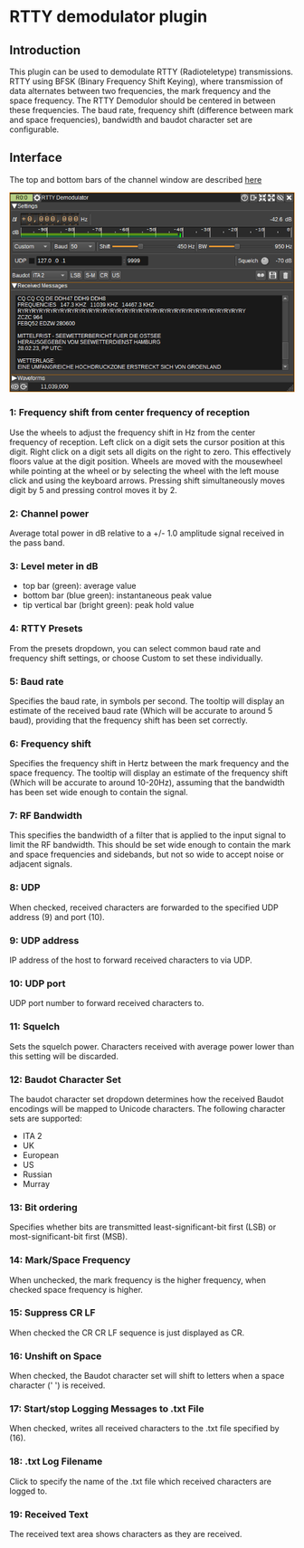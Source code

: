 <h1>RTTY demodulator plugin</h1>

<h2>Introduction</h2>

This plugin can be used to demodulate RTTY (Radioteletype) transmissions.
RTTY using BFSK (Binary Frequency Shift Keying), where transmission of data alternates between two frequencies,
the mark frequency and the space frequency. The RTTY Demodulor should be centered in between these frequencies.
The baud rate, frequency shift (difference between mark and space frequencies), bandwidth and baudot character set are configurable.

<h2>Interface</h2>

The top and bottom bars of the channel window are described [here](../../../sdrgui/channel/readme.md)

![RTTY Demodulator plugin GUI](../../../doc/img/RTTYDemod_plugin.png)

<h3>1: Frequency shift from center frequency of reception</h3>

Use the wheels to adjust the frequency shift in Hz from the center frequency of reception. Left click on a digit sets the cursor position at this digit. Right click on a digit sets all digits on the right to zero. This effectively floors value at the digit position. Wheels are moved with the mousewheel while pointing at the wheel or by selecting the wheel with the left mouse click and using the keyboard arrows. Pressing shift simultaneously moves digit by 5 and pressing control moves it by 2.

<h3>2: Channel power</h3>

Average total power in dB relative to a +/- 1.0 amplitude signal received in the pass band.

<h3>3: Level meter in dB</h3>

  - top bar (green): average value
  - bottom bar (blue green): instantaneous peak value
  - tip vertical bar (bright green): peak hold value

<h3>4: RTTY Presets</h3>

From the presets dropdown, you can select common baud rate and frequency shift settings, or choose Custom to set these individually.

<h3>5: Baud rate</h3>

Specifies the baud rate, in symbols per second.
The tooltip will display an estimate of the received baud rate (Which will be accurate to around 5 baud), providing that the frequency shift has been set correctly.

<h3>6: Frequency shift</h3>

Specifies the frequency shift in Hertz between the mark frequency and the space frequency.
The tooltip will display an estimate of the frequency shift (Which will be accurate to around 10-20Hz), assuming that the bandwidth has been set wide enough to contain the signal.

<h3>7: RF Bandwidth</h3>

This specifies the bandwidth of a filter that is applied to the input signal to limit the RF bandwidth. This should be set wide enough to contain the mark and space frequencies and sidebands,
but not so wide to accept noise or adjacent signals.

<h3>8: UDP</h3>

When checked, received characters are forwarded to the specified UDP address (9) and port (10).

<h3>9: UDP address</h3>

IP address of the host to forward received characters to via UDP.

<h3>10: UDP port</h3>

UDP port number to forward received characters to.

<h3>11: Squelch</h3>

Sets the squelch power. Characters received with average power lower than this setting will be discarded.

<h3>12: Baudot Character Set</h3>

The baudot character set dropdown determines how the received Baudot encodings will be mapped to Unicode characters. The following character sets are supported:

* ITA 2
* UK
* European
* US
* Russian
* Murray

<h3>13: Bit ordering</h3>

Specifies whether bits are transmitted least-significant-bit first (LSB) or most-significant-bit first (MSB).

<h3>14: Mark/Space Frequency</h3>

When unchecked, the mark frequency is the higher frequency, when checked space frequency is higher.

<h3>15: Suppress CR LF</h3>

When checked the CR CR LF sequence is just displayed as CR.

<h3>16: Unshift on Space</h3>

When checked, the Baudot character set will shift to letters when a space character (' ') is received.

<h3>17: Start/stop Logging Messages to .txt File</h3>

When checked, writes all received characters to the .txt file specified by (16).

<h3>18: .txt Log Filename</h3>

Click to specify the name of the .txt file which received characters are logged to.

<h3>19: Received Text</h3>

The received text area shows characters as they are received.

